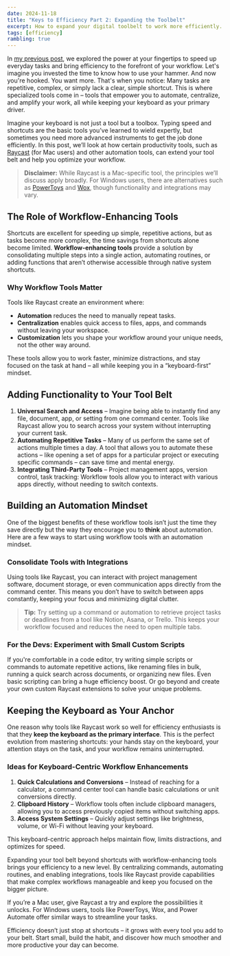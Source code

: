 ```yaml
---
date: 2024-11-18
title: "Keys to Efficiency Part 2: Expanding the Toolbelt"
excerpt: How to expand your digital toolbelt to work more efficiently.
tags: [efficiency]
rambling: true
---
```


In [my previous post](/articles/keys-to-effiency/part-1-hard-skills), we explored the power at your fingertips to speed up everyday tasks and bring efficiency to the forefront of your workflow. Let's imagine you invested the time to know how to use your hammer. And now you're hooked. You want more. That's when you notice: Many tasks are repetitive, complex, or simply lack a clear, simple shortcut. This is where specialized tools come in – tools that empower you to automate, centralize, and amplify your work, all while keeping your keyboard as your primary driver.

Imagine your keyboard is not just a tool but a toolbox. Typing speed and shortcuts are the basic tools you’ve learned to wield expertly, but sometimes you need more advanced instruments to get the job done efficiently. In this post, we’ll look at how certain productivity tools, such as [Raycast](https://www.raycast.com/) (for Mac users) and other automation tools, can extend your tool belt and help you optimize your workflow.

> **Disclaimer:** While Raycast is a Mac-specific tool, the principles we’ll discuss apply broadly. For Windows users, there are alternatives such as [PowerToys](https://github.com/microsoft/PowerToys) and [Wox](https://github.com/Wox-launcher/Wox), though functionality and integrations may vary.

## The Role of Workflow-Enhancing Tools

Shortcuts are excellent for speeding up simple, repetitive actions, but as tasks become more complex, the time savings from shortcuts alone become limited. **Workflow-enhancing tools** provide a solution by consolidating multiple steps into a single action, automating routines, or adding functions that aren’t otherwise accessible through native system shortcuts.

### Why Workflow Tools Matter

Tools like Raycast create an environment where:

- **Automation** reduces the need to manually repeat tasks.
- **Centralization** enables quick access to files, apps, and commands without leaving your workspace.
- **Customization** lets you shape your workflow around your unique needs, not the other way around.

These tools allow you to work faster, minimize distractions, and stay focused on the task at hand – all while keeping you in a “keyboard-first” mindset.

## Adding Functionality to Your Tool Belt

1. **Universal Search and Access** – Imagine being able to instantly find any file, document, app, or setting from one command center. Tools like Raycast allow you to search across your system without interrupting your current task.
2. **Automating Repetitive Tasks** – Many of us perform the same set of actions multiple times a day. A tool that allows you to automate these actions – like opening a set of apps for a particular project or executing specific commands – can save time and mental energy.
3. **Integrating Third-Party Tools** – Project management apps, version control, task tracking: Workflow tools allow you to interact with various apps directly, without needing to switch contexts.

## Building an Automation Mindset

One of the biggest benefits of these workflow tools isn’t just the time they save directly but the way they encourage you to **think** about automation. Here are a few ways to start using workflow tools with an automation mindset.

### Consolidate Tools with Integrations

Using tools like Raycast, you can interact with project management software, document storage, or even communication apps directly from the command center. This means you don’t have to switch between apps constantly, keeping your focus and minimizing digital clutter.

> **Tip:** Try setting up a command or automation to retrieve project tasks or deadlines from a tool like Notion, Asana, or Trello. This keeps your workflow focused and reduces the need to open multiple tabs.

### For the Devs: Experiment with Small Custom Scripts

If you're comfortable in a code editor, try writing simple scripts or commands to automate repetitive actions, like renaming files in bulk, running a quick search across documents, or organizing new files. Even basic scripting can bring a huge efficiency boost. Or go beyond and create your own custom Raycast extensions to solve your unique problems.

## Keeping the Keyboard as Your Anchor

One reason why tools like Raycast work so well for efficiency enthusiasts is that they **keep the keyboard as the primary interface**. This is the perfect evolution from mastering shortcuts: your hands stay on the keyboard, your attention stays on the task, and your workflow remains uninterrupted.

### Ideas for Keyboard-Centric Workflow Enhancements

1. **Quick Calculations and Conversions** – Instead of reaching for a calculator, a command center tool can handle basic calculations or unit conversions directly.
2. **Clipboard History** – Workflow tools often include clipboard managers, allowing you to access previously copied items without switching apps.
3. **Access System Settings** – Quickly adjust settings like brightness, volume, or Wi-Fi without leaving your keyboard.

This keyboard-centric approach helps maintain flow, limits distractions, and optimizes for speed.

Expanding your tool belt beyond shortcuts with workflow-enhancing tools brings your efficiency to a new level. By centralizing commands, automating routines, and enabling integrations, tools like Raycast provide capabilities that make complex workflows manageable and keep you focused on the bigger picture.

If you’re a Mac user, give Raycast a try and explore the possibilities it unlocks. For Windows users, tools like PowerToys, Wox, and Power Automate offer similar ways to streamline your tasks.

Efficiency doesn’t just stop at shortcuts – it grows with every tool you add to your belt. Start small, build the habit, and discover how much smoother and more productive your day can become.
